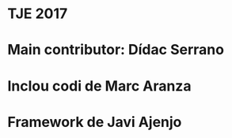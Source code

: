 # TJE 2017
# Main contributor: Dídac Serrano
# Inclou codi de Marc Aranza
# Framework de Javi Ajenjo
